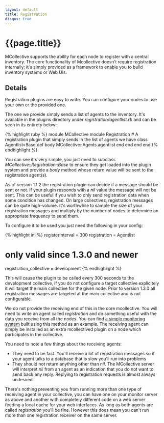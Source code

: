 ```yaml
---
layout: default
title: Registration
disqus: true
---
```

[RegistrationMonitor]: http://projects.puppetlabs.com/projects/mcollective-plugins/wiki/AgentRegistrationMonitor

# {{page.title}}

MCollective supports the ability for each node to register with a central inventory. The core functionality
of Mcollective doesn't require registration internally; it's simply provided as a framework to enable you to
build inventory systems or Web UIs.

## Details

Registration plugins are easy to write. You can configure your nodes to use your own or the provided one.

The one we provide simply sends a list of agents to the inventory. It's available in the plugins directory
under *registration/agentlist.rb* and can be seen in its entirety below:

{% highlight ruby %}
module MCollective
    module Registration
        # A registration plugin that simply sends in the list of agents we have
        class Agentlist<Base
            def body
                MCollective::Agents.agentlist
            end
        end
    end
end
{% endhighlight %}

You can see it's very simple, you just need to subclass *MCollective::Registration::Base* to ensure they get
loaded into the plugin system and provide a _body_ method whose return value will be sent to the registration agent(s).

As of version 1.1.2 the registration plugin can decide if a message should be sent or not.  If your plugin
responds with a _nil_ value the message will not be sent.  This can be useful if you wish to only send
registration data when some condition has changed. On large collectives, registration messages can be
quite high-volume. It's worthwhile to sample the size of your registration messages and multiply by the number
of nodes to determine an appropriate frequency to send them.

To configure it to be used you just need the following in your config:

{% highlight ini %}
registerinterval = 300
registration = Agentlist

# only valid since 1.3.0 and newer
registration_collective = development
{% endhighlight %}

This will cause the plugin to be called every 300 seconds to the development collective, if you do not configure
a target collective explicitely it will target the main collective for the given node.  Prior to version 1.3.0
all registration messages are targeted at the main collective and is not configurable.

We do not provide the receiving end of this in the core mcollective. You will need to write an agent called
*registration* and do something useful with the data you receive from all the nodes. You can find
[a simple monitoring system][RegistrationMonitor] built using this method as an example. The receiving agent
can simply be installed as an extra mcollectived plugin on a node which participates in the collective.

You need to note a few things about the receiving agents:

 * They need to be fast. You'll receive a lot of registration messages so if your agent talks to a database that
   is slow you'll run into problems
 * They should not return anything other than *nil*. The MCollective server will interpret *nil* from an agent as
   an indication that you do not want to send back any reply.  Replying to registration requests is almost always undesired.

There's nothing preventing you from running more than one type of receiving agent in your collective, you can have one
on your monitor server as above and another with completely different code on a web server feeding a local
cache for your web interfaces.  As long as both agents are called *registration* you'll be fine. However this
does mean you can't run more than one registration receiver on the same server.
